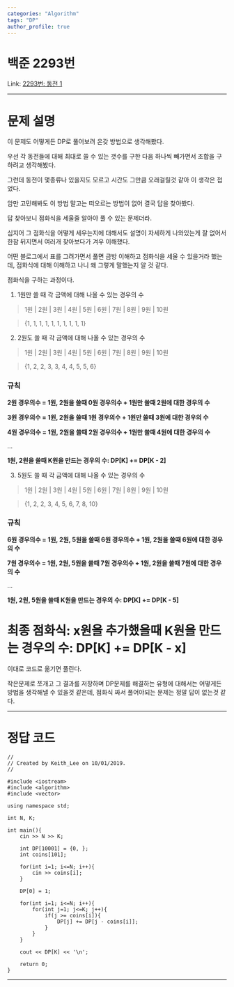 ```yaml
---
categories: "Algorithm"
tags: "DP"
author_profile: true
---
```

# 백준 2293번
Link: [2293번: 동전 1][BOJLink]

[BOJLink]: https://www.acmicpc.net/problem/2293
<hr/>

# 문제 설명
이 문제도 어떻게든 DP로 풀어보려 온갖 방법으로 생각해봤다.

우선 각 동전들에 대해 최대로 쓸 수 있는 갯수를 구한 다음 하나씩 빼가면서 조합을 구하려고 생각해봤다.

그런데 동전이 몇종류나 있을지도 모르고 시간도 그만큼 오래걸릴것 같아 이 생각은 접었다.

암만 고민해봐도 이 방법 말고는 떠오르는 방법이 없어 결국 답을 찾아봤다.

답 찾아보니 점화식을 세울줄 알아야 풀 수 있는 문제더라.

심지어 그 점화식을 어떻게 세우는지에 대해서도 설명이 자세하게 나와있는게 잘 없어서 한참 뒤지면서 여러개 찾아보다가 겨우 이해했다.

어떤 블로그에서 표를 그려가면서 풀면 금방 이해하고 점화식을 세울 수 있을거라 했는데, 점화식에 대해 이해하고 나니 왜 그렇게 말했는지 알 것 같다.

점화식을 구하는 과정이다.
1. 1원만 쓸 때 각 금액에 대해 나올 수 있는 경우의 수
> 1원 | 2원 | 3원 | 4원 | 5원 | 6원 | 7원 | 8원 | 9원 | 10원

> {1, 1, 1, 1, 1, 1, 1, 1, 1, 1}

2. 2원도 쓸 때 각 금액에 대해 나올 수 있는 경우의 수
> 1원 | 2원 | 3원 | 4원 | 5원 | 6원 | 7원 | 8원 | 9원 | 10원

> {1, 2, 2, 3, 3, 4, 4, 5, 5, 6}

### 규칙
**2원 경우의수 = 1원, 2원을 쓸때 0원 경우의수 + 1원만 쓸때 2원에 대한 경우의 수**

**3원 경우의수 = 1원, 2원을 쓸때 1원 경우의수 + 1원만 쓸때 3원에 대한 경우의 수**

**4원 경우의수 = 1원, 2원을 쓸때 2원 경우의수 + 1원만 쓸때 4원에 대한 경우의 수**

...

**1원, 2원을 쓸때 K원을 만드는 경우의 수: DP[K] += DP[K - 2]**

3. 5원도 쓸 때 각 금액에 대해 나올 수 있는 경우의 수
> 1원 | 2원 | 3원 | 4원 | 5원 | 6원 | 7원 | 8원 | 9원 | 10원

> {1, 2, 2, 3, 4, 5, 6, 7, 8, 10}

### 규칙
**6원 경우의수 = 1원, 2원, 5원을 쓸때 6원 경우의수 + 1원, 2원을 쓸때 6원에 대한 경우의 수**

**7원 경우의수 = 1원, 2원, 5원을 쓸때 7원 경우의수 + 1원, 2원을 쓸때 7원에 대한 경우의 수**

...

**1원, 2원, 5원을 쓸때 K원을 만드는 경우의 수: DP[K] += DP[K - 5]**

# 최종 점화식: x원을 추가했을때 K원을 만드는 경우의 수: DP[K] += DP[K - x]

이대로 코드로 옮기면 풀린다.

작은문제로 쪼개고 그 결과를 저장하며 DP문제를 해결하는 유형에 대해서는 어떻게든 방법을 생각해낼 수 있을것 같은데, 점화식 짜서 풀어야되는 문제는 정말 답이 없는것 같다.
<hr/>

# 정답 코드
```
//
// Created by Keith_Lee on 10/01/2019.
//

#include <iostream>
#include <algorithm>
#include <vector>

using namespace std;

int N, K;

int main(){
    cin >> N >> K;

    int DP[10001] = {0, };
    int coins[101];

    for(int i=1; i<=N; i++){
        cin >> coins[i];
    }

    DP[0] = 1;

    for(int i=1; i<=N; i++){
        for(int j=1; j<=K; j++){
            if(j >= coins[i]){
                DP[j] += DP[j - coins[i]];
            }
        }
    }

    cout << DP[K] << '\n';

    return 0;
}
```
<hr/>